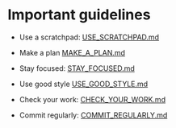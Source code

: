 # Important guidelines

- Use a scratchpad: [USE_SCRATCHPAD.md](./USE_SCRATCHPAD.md)

- Make a plan [MAKE_A_PLAN.md](./MAKE_A_PLAN.md)

- Stay focused: [STAY_FOCUSED.md](./STAY_FOCUSED.md)

- Use good style [USE_GOOD_STYLE.md](./USE_GOOD_STYLE.md)

- Check your work: [CHECK_YOUR_WORK.md](./CHECK_YOUR_WORK.md)

- Commit regularly: [COMMIT_REGULARLY.md](./COMMIT_REGULARLY.md)
